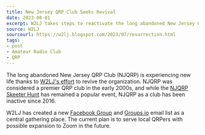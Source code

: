 ```yaml
---
title: New Jersey QRP Club Seeks Revival
date: 2023-08-01
excerpt: W2LJ takes steps to reactivate the long abandoned New Jersey QRP Club.
source: W2LJ
sourceurl: https://w2lj.blogspot.com/2023/07/resurrection.html
tags:
- post
- Amateur Radio Club
- QRP
---
```

The long abandoned New Jersey QRP Club (NJQRP) is experiencing new life thanks to [W2LJ's effort](https://w2lj.blogspot.com/2023/07/resurrection.html) to revive the organization. NJQRP was considered a premier QRP club in the early 2000s, and while the [NJQRP Skeeter Hunt](https://www.qsl.net/w2lj/) has remained a popular event, NJQRP as a club has been inactive since 2016. 

W2LJ has created a new [Facebook Group](https://www.facebook.com/groups/669775754619545) and [Groups.io](https://groups.io/g/NJQRP) email list as a central gathering place. The current plan is to serve local QRPers with possible expansion to Zoom in the future.